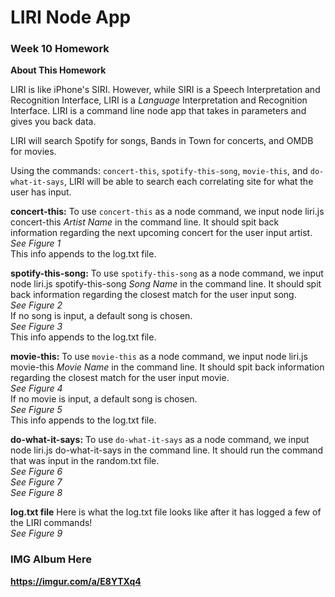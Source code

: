 # LIRI Node App

### Week 10 Homework
**About This Homework**

LIRI is like iPhone's SIRI. However, while SIRI is a Speech Interpretation and Recognition Interface, LIRI is a _Language_ Interpretation and Recognition Interface. LIRI is a command line node app that takes in parameters and gives you back data.

LIRI will search Spotify for songs, Bands in Town for concerts, and OMDB for movies.

Using the commands: `concert-this`, `spotify-this-song`, `movie-this`, and `do-what-it-says`, LIRI will be able to search each correlating site for what the user has input.

**concert-this:**
To use `concert-this` as a node command, we input node liri.js concert-this *Artist Name* in the command line.
It should spit back information regarding the next upcoming concert for the user input artist.<br />
*See Figure 1*<br />
This info appends to the log.txt file.

**spotify-this-song:**
To use `spotify-this-song` as a node command, we input node liri.js spotify-this-song *Song Name* in the command line.
It should spit back information regarding the closest match for the user input song.<br />
*See Figure 2*<br />
If no song is input, a default song is chosen.<br />
*See Figure 3*<br />
This info appends to the log.txt file.

**movie-this:**
To use `movie-this` as a node command, we input node liri.js movie-this *Movie Name* in the command line.
It should spit back information regarding the closest match for the user input movie.<br />
*See Figure 4*<br />
If no movie is input, a default song is chosen.<br />
*See Figure 5*<br />
This info appends to the log.txt file.

**do-what-it-says:**
To use `do-what-it-says` as a node command, we input node liri.js do-what-it-says in the command line.
It should run the command that was input in the random.txt file.<br />
*See Figure 6*<br />
*See Figure 7*<br />
*See Figure 8*

**log.txt file**
Here is what the log.txt file looks like after it has logged a few of the LIRI commands!<br />
*See Figure 9*


### IMG Album Here
**https://imgur.com/a/E8YTXq4**
